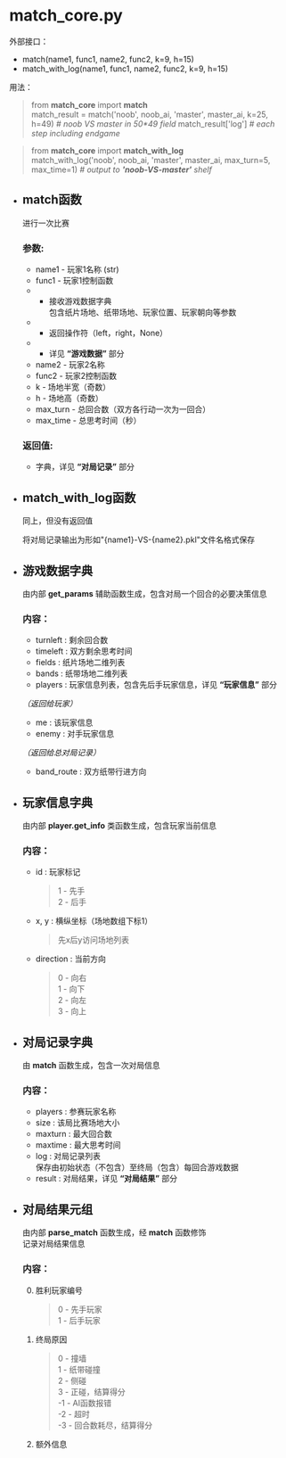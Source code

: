 # match_core.py

外部接口：
- match(name1, func1, name2, func2, k=9, h=15)
- match_with_log(name1, func1, name2, func2, k=9, h=15)

用法：
> from __match_core__ import __match__  
> match_result = match('noob', noob_ai, 'master', master_ai, k=25, h=49) _# noob VS master in 50*49 field_
> match_result['log'] _# each step including endgame_

> from __match_core__ import __match_with_log__  
> match_with_log('noob', noob_ai, 'master', master_ai, max_turn=5, max_time=1) _# output to __'noob-VS-master'__ shelf_

- ## match函数

    进行一次比赛

    ### 参数:
    - name1 - 玩家1名称 (str)
    - func1 - 玩家1控制函数  
    - - 接收游戏数据字典  
    包含纸片场地、纸带场地、玩家位置、玩家朝向等参数
    - - 返回操作符（left，right，None）
    - - 详见 __“游戏数据”__ 部分
    - name2 - 玩家2名称
    - func2 - 玩家2控制函数
    - k - 场地半宽（奇数）
    - h - 场地高（奇数）
    - max_turn - 总回合数（双方各行动一次为一回合）
    - max_time - 总思考时间（秒）

    ### 返回值:
    - 字典，详见 __“对局记录”__ 部分

- ## match_with_log函数

    同上，但没有返回值

    将对局记录输出为形如"{name1}-VS-{name2}.pkl"文件名格式保存

- ## 游戏数据字典

    由内部 __get_params__ 辅助函数生成，包含对局一个回合的必要决策信息

    ### 内容：
    - turnleft : 剩余回合数
    - timeleft : 双方剩余思考时间
    - fields : 纸片场地二维列表
    - bands : 纸带场地二维列表
    - players : 玩家信息列表，包含先后手玩家信息，详见 __“玩家信息”__ 部分

    _（返回给玩家）_

    - me : 该玩家信息
    - enemy : 对手玩家信息

    _（返回给总对局记录）_

    - band_route : 双方纸带行进方向

- ## 玩家信息字典

    由内部 __player.get_info__ 类函数生成，包含玩家当前信息

    ### 内容：
    - id : 玩家标记
        > 1 - 先手  
        > 2 - 后手
    - x, y : 横纵坐标（场地数组下标1）
        > 先x后y访问场地列表
    - direction : 当前方向
        > 0 - 向右  
        > 1 - 向下  
        > 2 - 向左  
        > 3 - 向上

- ## 对局记录字典

    由 __match__ 函数生成，包含一次对局信息

    ### 内容：
    - players : 参赛玩家名称
    - size : 该局比赛场地大小
    - maxturn : 最大回合数
    - maxtime : 最大思考时间
    - log : 对局记录列表  
    保存由初始状态（不包含）至终局（包含）每回合游戏数据
    - result : 对局结果，详见 __“对局结果”__ 部分

- ## 对局结果元组

    由内部 __parse_match__ 函数生成，经 __match__ 函数修饰  
    记录对局结果信息

    ### 内容：
    0. 胜利玩家编号
        > 0 - 先手玩家  
        > 1 - 后手玩家
    1. 终局原因
        > 0 - 撞墙  
        > 1 - 纸带碰撞  
        > 2 - 侧碰  
        > 3 - 正碰，结算得分  
        > -1 - AI函数报错  
        > -2 - 超时  
        > -3 - 回合数耗尽，结算得分
    2. 额外信息